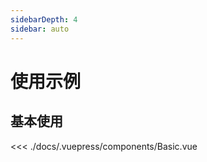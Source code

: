 ```yaml
---
sidebarDepth: 4
sidebar: auto
---
```


# 使用示例

## 基本使用

<Basic />

<<< ./docs/.vuepress/components/Basic.vue

